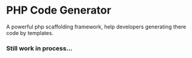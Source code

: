 # PHP Code Generator

A powerful php scaffolding framework, help developers generating there code by templates.

### Still work in process...

